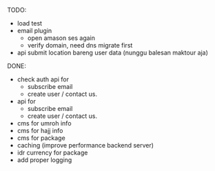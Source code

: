 TODO:
- load test
- email plugin
    - open amason ses again
    - verify domain, need dns migrate first
- api submit location bareng user data (nunggu balesan maktour aja)

DONE:
- check auth api for 
    - subscribe email
    - create user / contact us.
- api for 
    - subscribe email
    - create user / contact us.
- cms for umroh info
- cms for hajj info
- cms for package
- caching (improve performance backend server)
- idr currency for package
- add proper logging
